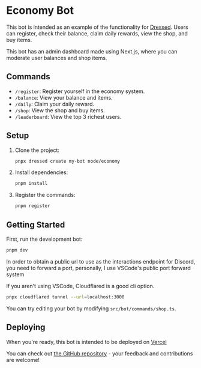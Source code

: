 # Economy Bot

This bot is intended as an example of the functionality for
[Dressed](https://dressed.vercel.app). Users can register, check their balance,
claim daily rewards, view the shop, and buy items.

This bot has an admin dashboard made using Next.js, where you can moderate user balances and shop items.

## Commands

- `/register`: Register yourself in the economy system.
- `/balance`: View your balance and items.
- `/daily`: Claim your daily reward.
- `/shop`: View the shop and buy items.
- `/leaderboard`: View the top 3 richest users.

## Setup

1. Clone the project:
   ```sh
   pnpx dressed create my-bot node/economy
   ```

2. Install dependencies:
   ```sh
   pnpm install
   ```

3. Register the commands:
   ```sh
   pnpm register
   ```

## Getting Started

First, run the development bot:

```sh
pnpm dev
```

In order to obtain a public url to use as the interactions endpoint for Discord,
you need to forward a port, personally, I use VSCode's public port forward
system

If you aren't using VSCode, Cloudflared is a good cli option.

```sh
pnpx cloudflared tunnel --url=localhost:3000
```

You can try editing your bot by modifying `src/bot/commands/shop.ts`.

## Deploying

When you're ready, this bot is intended to be deployed on [Vercel](https://vercel.com)

You can check out
[the GitHub repository](https://github.com/inbestigator/dressed) - your feedback
and contributions are welcome!
